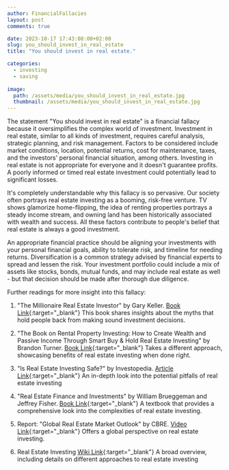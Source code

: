 ```yaml
---
author: FinancialFallacies
layout: post
comments: true

date: 2023-10-17 17:43:08:00+02:00  
slug: you_should_invest_in_real_estate
title: "You should invest in real estate."

categories:
  - investing
  - saving
  
image:
  path: /assets/media/you_should_invest_in_real_estate.jpg
  thumbnail: /assets/media/you_should_invest_in_real_estate.jpg
---
```


The statement "You should invest in real estate" is a financial fallacy because it oversimplifies the complex world of investment. Investment in real estate, similar to all kinds of investment, requires careful analysis, strategic planning, and risk management. Factors to be considered include market conditions, location, potential returns, cost for maintenance, taxes, and the investors' personal financial situation, among others. Investing in real estate is not appropriate for everyone and it doesn't guarantee profits. A poorly informed or timed real estate investment could potentially lead to significant losses. 

It's completely understandable why this fallacy is so pervasive. Our society often portrays real estate investing as a booming, risk-free venture. TV shows glamorize home-flipping, the idea of renting properties portrays a steady income stream, and owning land has been historically associated with wealth and success. All these factors contribute to people's belief that real estate is always a good investment.

An appropriate financial practice should be aligning your investments with your personal financial goals, ability to tolerate risk, and timeline for needing returns. Diversification is a common strategy advised by financial experts to spread and lessen the risk. Your investment portfolio could include a mix of assets like stocks, bonds, mutual funds, and may include real estate as well - but that decision should be made after thorough due diligence.

Further readings for more insight into this fallacy:

1. "The Millionaire Real Estate Investor" by Gary Keller. [Book Link](https://www.amazon.com/Millionaire-Real-Estate-Investor/dp/0071446370/ref=nosim?tag=financialfall-20){:target="_blank"}
This book shares insights about the myths that hold people back from making sound investment decisions.
   
2. "The Book on Rental Property Investing: How to Create Wealth and Passive Income Through Smart Buy & Hold Real Estate Investing" by Brandon Turner. [Book Link](https://www.amazon.com/Book-Rental-Property-Investing-Passive/dp/B0195LQU2G/ref=nosim?tag=financialfall-20){:target="_blank"}
Takes a different approach, showcasing benefits of real estate investing when done right.
   
3. "Is Real Estate Investing Safe?" by Investopedia. [Article Link](https://www.investopedia.com/articles/investing/122415/why-real-estate-risky-investment.asp){:target="_blank"}
An in-depth look into the potential pitfalls of real estate investing
   
4. "Real Estate Finance and Investments" by William Brueggeman and Jeffrey Fisher. [Book Link](https://www.amazon.com/Estate-Finance-Investments-McGraw-Hill-Insurance/dp/0073377333/ref=nosim?tag=financialfall-20){:target="_blank"}
A textbook that provides a comprehensive look into the complexities of real estate investing.
   
5. Report: "Global Real Estate Market Outlook" by CBRE. [Video Link](https://www.cbre.com/insights/books/midyear-global-real-estate-market-outlook-2023){:target="_blank"}
Offers a global perspective on real estate investing.
   
6. Real Estate Investing [Wiki Link](https://en.wikipedia.org/wiki/Real_estate_mortgage_investment_conduit){:target="_blank"}
A broad overview, including details on different approaches to real estate investing

